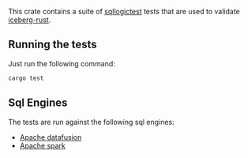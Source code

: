 This crate contains a suite of [sqllogictest](https://crates.io/crates/sqllogictest) tests that are used to validate [iceberg-rust](https://github.com/apache/iceberg-rust).

## Running the tests

Just run the following command:

```bash
cargo test
```

## Sql Engines

The tests are run against the following sql engines:

* [Apache datafusion](https://crates.io/crates/datafusion)
* [Apache spark](https://github.com/apache/spark)